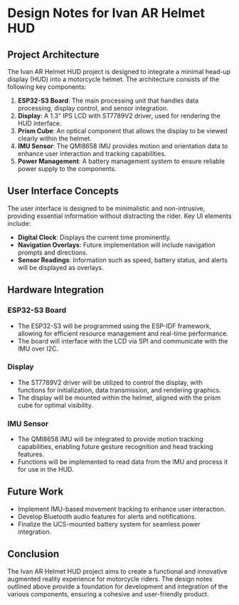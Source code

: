 # Design Notes for Ivan AR Helmet HUD

## Project Architecture

The Ivan AR Helmet HUD project is designed to integrate a minimal head-up display (HUD) into a motorcycle helmet. The architecture consists of the following key components:

1. **ESP32-S3 Board**: The main processing unit that handles data processing, display control, and sensor integration.
2. **Display**: A 1.3" IPS LCD with ST7789V2 driver, used for rendering the HUD interface.
3. **Prism Cube**: An optical component that allows the display to be viewed clearly within the helmet.
4. **IMU Sensor**: The QMI8658 IMU provides motion and orientation data to enhance user interaction and tracking capabilities.
5. **Power Management**: A battery management system to ensure reliable power supply to the components.

## User Interface Concepts

The user interface is designed to be minimalistic and non-intrusive, providing essential information without distracting the rider. Key UI elements include:

- **Digital Clock**: Displays the current time prominently.
- **Navigation Overlays**: Future implementation will include navigation prompts and directions.
- **Sensor Readings**: Information such as speed, battery status, and alerts will be displayed as overlays.

## Hardware Integration

### ESP32-S3 Board
- The ESP32-S3 will be programmed using the ESP-IDF framework, allowing for efficient resource management and real-time performance.
- The board will interface with the LCD via SPI and communicate with the IMU over I2C.

### Display
- The ST7789V2 driver will be utilized to control the display, with functions for initialization, data transmission, and rendering graphics.
- The display will be mounted within the helmet, aligned with the prism cube for optimal visibility.

### IMU Sensor
- The QMI8658 IMU will be integrated to provide motion tracking capabilities, enabling future gesture recognition and head tracking features.
- Functions will be implemented to read data from the IMU and process it for use in the HUD.

## Future Work
- Implement IMU-based movement tracking to enhance user interaction.
- Develop Bluetooth audio features for alerts and notifications.
- Finalize the UCS-mounted battery system for seamless power integration.

## Conclusion

The Ivan AR Helmet HUD project aims to create a functional and innovative augmented reality experience for motorcycle riders. The design notes outlined above provide a foundation for development and integration of the various components, ensuring a cohesive and user-friendly product.